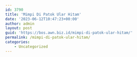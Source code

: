 ```yaml
---
id: 3790
title: 'Mimpi Di Patok Ular Hitam'
date: '2023-06-12T10:47:23+00:00'
author: admin
layout: post
guid: 'https://bos.awn.biz.id/mimpi-di-patok-ular-hitam/'
permalink: /mimpi-di-patok-ular-hitam/
categories:
    - Uncategorized
---
```



